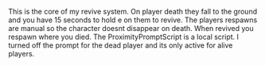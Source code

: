 This is the core of my revive system. On player death they fall to the ground and you have 15 seconds to hold e on them to revive.
The players respawns are manual so the character doesnt disappear on death. When revived you respawn where you died.
The ProximityPromptScript is a local script. I turned off the prompt for the dead player and its only active for alive players.
